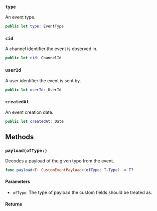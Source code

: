 
### `type`

An event type.

``` swift
public let type: EventType
```

### `cid`

A channel identifier the event is observed in.

``` swift
public let cid: ChannelId
```

### `userId`

A user identifier the event is sent by.

``` swift
public let userId: UserId
```

### `createdAt`

An event creation date.

``` swift
public let createdAt: Date
```

## Methods

### `payload(ofType:)`

Decodes a payload of the given type from the event.

``` swift
func payload<T: CustomEventPayload>(ofType: T.Type) -> T? 
```

#### Parameters

  - `ofType`: The type of payload the custom fields should be treated as.

#### Returns

